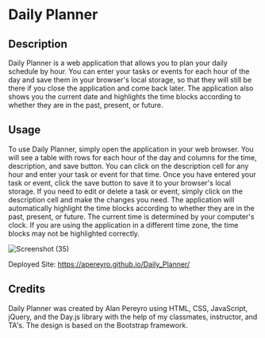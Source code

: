 # Daily Planner

## Description
Daily Planner is a web application that allows you to plan your daily schedule by hour. You can enter your tasks or events for each hour of the day and save them in your browser's local storage, so that they will still be there if you close the application and come back later. The application also shows you the current date and highlights the time blocks according to whether they are in the past, present, or future.

## Usage

To use Daily Planner, simply open the application in your web browser. You will see a table with rows for each hour of the day and columns for the time, description, and save button. You can click on the description cell for any hour and enter your task or event for that time. Once you have entered your task or event, click the save button to save it to your browser's local storage. If you need to edit or delete a task or event, simply click on the description cell and make the changes you need.
The application will automatically highlight the time blocks according to whether they are in the past, present, or future. The current time is determined by your computer's clock. If you are using the application in a different time zone, the time blocks may not be highlighted correctly.

![Screenshot (35)](https://user-images.githubusercontent.com/124737955/230390815-6683f8bf-f970-4b3c-aac1-aeaf9e225a03.png)

Deployed Site: https://apereyro.github.io/Daily_Planner/

## Credits

Daily Planner was created by Alan Pereyro using HTML, CSS, JavaScript, jQuery, and the Day.js library with the help of my classmates, instructor, and TA's. The design is based on the Bootstrap framework.
